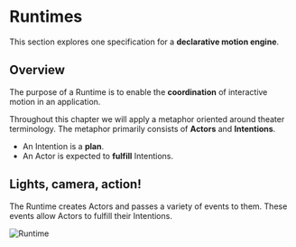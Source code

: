 # Runtimes

This section explores one specification for a **declarative motion engine**.

## Overview

The purpose of a Runtime is to enable the **coordination** of interactive motion in an application.

Throughout this chapter we will apply a metaphor oriented around theater terminology. The metaphor primarily consists of **Actors** and **Intentions**.

- An Intention is a **plan**.
- An Actor is expected to **fulfill** Intentions.

## Lights, camera, action!

The Runtime creates Actors and passes a variety of events to them. These events allow Actors to fulfill their Intentions.

![Runtime](../_assets/RuntimeDiagram.png)  
